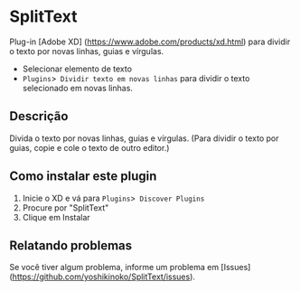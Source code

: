 # SplitText

Plug-in [Adobe XD] (https://www.adobe.com/products/xd.html) para dividir o texto por novas linhas, guias e vírgulas.

- Selecionar elemento de texto
- `Plugins`>` Dividir texto em novas linhas` para dividir o texto selecionado em novas linhas.

## Descrição
Divida o texto por novas linhas, guias e vírgulas.
(Para dividir o texto por guias, copie e cole o texto de outro editor.)

## Como instalar este plugin

1. Inicie o XD e vá para `Plugins`>` Discover Plugins`
2. Procure por "SplitText"
3. Clique em Instalar

## Relatando problemas
Se você tiver algum problema, informe um problema em [Issues] (https://github.com/yoshikinoko/SplitText/issues).